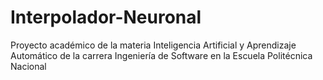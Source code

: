 # Interpolador-Neuronal
Proyecto académico de la materia Inteligencia Artificial y Aprendizaje Automático de la carrera Ingeniería de Software en la Escuela Politécnica Nacional
